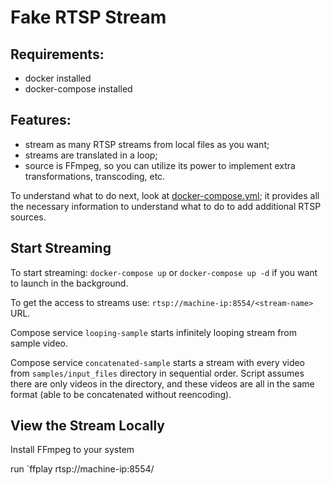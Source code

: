 # Fake RTSP Stream

## Requirements:

- docker installed
- docker-compose installed

## Features:

- stream as many RTSP streams from local files as you want;
- streams are translated in a loop;
- source is FFmpeg, so you can utilize its power to implement extra transformations, transcoding, etc.

To understand what to do next, look at [docker-compose.yml](docker-compose.yml); it provides all the necessary
information to understand what to do to add additional RTSP sources.

## Start Streaming

To start streaming: `docker-compose up` or `docker-compose up -d` if you want to launch in the background.

To get the access to streams use: `rtsp://machine-ip:8554/<stream-name>` URL.

Compose service `looping-sample` starts infinitely looping stream from sample video.

Compose service `concatenated-sample` starts a stream with every video from `samples/input_files` directory in sequential order. Script assumes there are only videos in the directory, and these videos are all in the same format (able to be concatenated without reencoding).

## View the Stream Locally
Install FFmpeg to your system

run `ffplay rtsp://machine-ip:8554/<stream-name>
